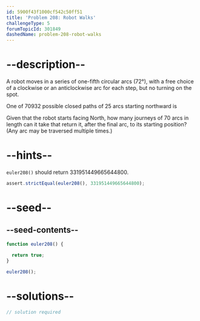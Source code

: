 ```yaml
---
id: 5900f43f1000cf542c50ff51
title: 'Problem 208: Robot Walks'
challengeType: 5
forumTopicId: 301849
dashedName: problem-208-robot-walks
---
```


# --description--

A robot moves in a series of one-fifth circular arcs (72°), with a free choice of a clockwise or an anticlockwise arc for each step, but no turning on the spot.

One of 70932 possible closed paths of 25 arcs starting northward is

Given that the robot starts facing North, how many journeys of 70 arcs in length can it take that return it, after the final arc, to its starting position? (Any arc may be traversed multiple times.)

# --hints--

`euler208()` should return 331951449665644800.

```js
assert.strictEqual(euler208(), 331951449665644800);
```

# --seed--

## --seed-contents--

```js
function euler208() {

  return true;
}

euler208();
```

# --solutions--

```js
// solution required
```